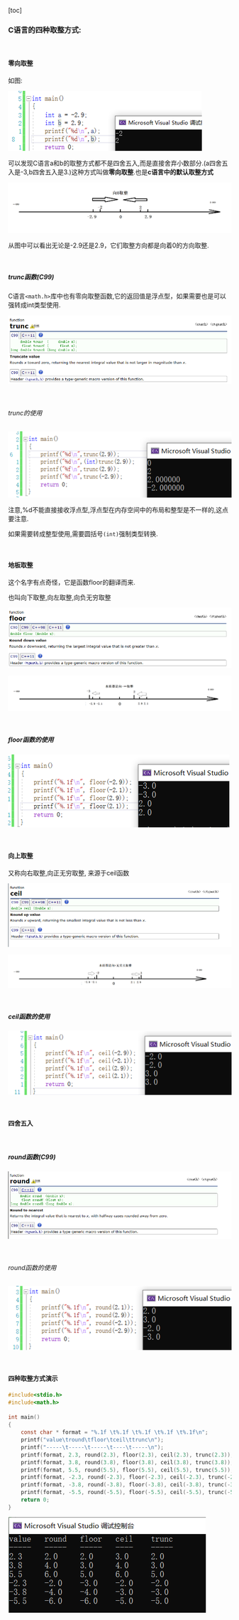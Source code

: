 [toc]

### C语言的四种取整方式:

<br>

#### 零向取整

如图:

![image-20240502180459967](C%E8%AF%AD%E8%A8%80%E7%9A%84%E5%9B%9B%E7%A7%8D%E5%8F%96%E6%95%B4%E6%96%B9%E5%BC%8F.assets/image-20240502180459967.png)

可以发现C语言a和b的取整方式都不是四舍五入,而是直接舍弃小数部分.(a四舍五入是-3,b四舍五入是3.)这种方式叫做**零向取整**.也是**c语言中的默认取整方式**

![image-20240502203220627](C%E8%AF%AD%E8%A8%80%E7%9A%84%E5%9B%9B%E7%A7%8D%E5%8F%96%E6%95%B4%E6%96%B9%E5%BC%8F.assets/image-20240502203220627.png)

从图中可以看出无论是-2.9还是2.9，它们取整方向都是向着0的方向取整.

<br>

##### trunc函数(C99)

C语言`<math.h>`库中也有零向取整函数,它的返回值是浮点型，如果需要也是可以强转成int类型使用.

![image-20240502182325013](C%E8%AF%AD%E8%A8%80%E7%9A%84%E5%9B%9B%E7%A7%8D%E5%8F%96%E6%95%B4%E6%96%B9%E5%BC%8F.assets/image-20240502182325013.png)

<br>

###### trunc的使用

![image-20240502222958451](C%E8%AF%AD%E8%A8%80%E7%9A%84%E5%9B%9B%E7%A7%8D%E5%8F%96%E6%95%B4%E6%96%B9%E5%BC%8F.assets/image-20240502222958451.png)

注意,%d不能直接接收浮点型,浮点型在内存空间中的布局和整型是不一样的,这点要注意.

如果需要转成整型使用,需要圆括号`(int)`强制类型转换.

<br>

#### 地板取整

这个名字有点奇怪，它是函数floor的翻译而来.

也叫向下取整,向左取整,向负无穷取整

![image-20240502211936753](C%E8%AF%AD%E8%A8%80%E7%9A%84%E5%9B%9B%E7%A7%8D%E5%8F%96%E6%95%B4%E6%96%B9%E5%BC%8F.assets/image-20240502211936753.png)

![image-20240502203203237](C%E8%AF%AD%E8%A8%80%E7%9A%84%E5%9B%9B%E7%A7%8D%E5%8F%96%E6%95%B4%E6%96%B9%E5%BC%8F.assets/image-20240502203203237.png)

<br>

##### floor函数的使用

![image-20240502223257986](C%E8%AF%AD%E8%A8%80%E7%9A%84%E5%9B%9B%E7%A7%8D%E5%8F%96%E6%95%B4%E6%96%B9%E5%BC%8F.assets/image-20240502223257986.png)

<br>

#### 向上取整

又称向右取整,向正无穷取整, 来源于ceil函数



![image-20240502221803375](C%E8%AF%AD%E8%A8%80%E7%9A%84%E5%9B%9B%E7%A7%8D%E5%8F%96%E6%95%B4%E6%96%B9%E5%BC%8F.assets/image-20240502221803375.png)

![image-20240502221916354](C%E8%AF%AD%E8%A8%80%E7%9A%84%E5%9B%9B%E7%A7%8D%E5%8F%96%E6%95%B4%E6%96%B9%E5%BC%8F.assets/image-20240502221916354.png)

<br>

##### ceil函数的使用

![image-20240502223221177](C%E8%AF%AD%E8%A8%80%E7%9A%84%E5%9B%9B%E7%A7%8D%E5%8F%96%E6%95%B4%E6%96%B9%E5%BC%8F.assets/image-20240502223221177.png)

<br>

#### 四舍五入

<br>

##### round函数(C99)

![image-20240502223527209](C%E8%AF%AD%E8%A8%80%E7%9A%84%E5%9B%9B%E7%A7%8D%E5%8F%96%E6%95%B4%E6%96%B9%E5%BC%8F.assets/image-20240502223527209.png)

<br>

###### round函数的使用

![image-20240502223401492](C%E8%AF%AD%E8%A8%80%E7%9A%84%E5%9B%9B%E7%A7%8D%E5%8F%96%E6%95%B4%E6%96%B9%E5%BC%8F.assets/image-20240502223401492.png)

<br>

#### 四种取整方式演示

```C
#include<stdio.h>
#include<math.h>

int main()
{
    const char * format = "%.1f \t%.1f \t%.1f \t%.1f \t%.1f\n"; 
    printf("value\tround\tfloor\tceil\ttrunc\n");
    printf("-----\t-----\t-----\t----\t-----\n");
    printf(format, 2.3, round(2.3), floor(2.3), ceil(2.3), trunc(2.3));
    printf(format, 3.8, round(3.8), floor(3.8), ceil(3.8), trunc(3.8));
    printf(format, 5.5, round(5.5), floor(5.5), ceil(5.5), trunc(5.5));
    printf(format, -2.3, round(-2.3), floor(-2.3), ceil(-2.3), trunc(-2.3));
    printf(format, -3.8, round(-3.8), floor(-3.8), ceil(-3.8), trunc(-3.8));
    printf(format, -5.5, round(-5.5), floor(-5.5), ceil(-5.5), trunc(-5.5));
    return 0;
}
```

![image-20240502224455627](C%E8%AF%AD%E8%A8%80%E7%9A%84%E5%9B%9B%E7%A7%8D%E5%8F%96%E6%95%B4%E6%96%B9%E5%BC%8F.assets/image-20240502224455627.png)



<br>